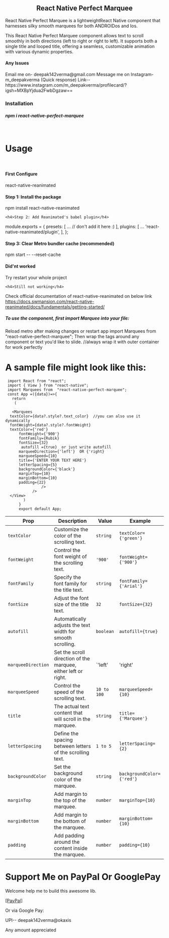 <h2 align="center">React Native Perfect Marquee</h2>

 
  React Native Perfect Marquee is a lightweightReact Native component that harnesses silky smooth marquees
  for both ANDROIDos and Ios.

  This React Native Perfect Marquee component allows text to scroll smoothly in both directions (left to right or right to left). It supports both a   single title and looped title, offering a seamless, customizable animation with various dynamic properties.
<br>


 <h4> Any Issues </h4>
  Email me on- deepak142verma@gmail.com 
  Message me on Instagram- m_deepakverma (Quick response)
  Link-- https://www.instagram.com/m_deepakverma/profilecard/?igsh=MXBpYjdua2FwbDgzaw==
<br>

<h3 align="left">Installation </h3>
<h5>npm i react-native-perfect-marquee</h5>
<br>

# Usage
<br>


 <h4>First Configure</h4>
  react-native-reanimated


   <h4>Step 1: Install the package</h4>
  npm install react-native-reanimated


    <h4>Step 2: Add Reanimated's babel plugin</h4>
   module.exports = {
    presets: [
      ... // don't add it here :)
    ],
    plugins: [
      ...
      'react-native-reanimated/plugin',
    ],
  };
    <h4>Step 3: Clear Metro bundler cache (recommended)</h4>
  npm start -- --reset-cache


  <h4>Did'nt worked</h4>
Try restart your whole project

    <h4>Still not working</h4>
  Check official documentation of react-native-reanimated on below link
  https://docs.swmansion.com/react-native-reanimated/docs/fundamentals/getting-started/
<br>


<h5>To use the component, first import Marquee into your file:</h5>
Reload metro after making changes or restart app
    import Marquees from  "react-native-perfect-marquee";
    Then wrap the <Marquees> tags around any component or text you'd like to slide.
      <View style={{flex:1}}>    //always wrap it with outer container for work perfectly
      <Marquees 
          textColor={'red'}
          fontWeight={'900'}
          fontFamily={Rubik}
          fontSize={32}
           autofill ={true} // or just write autofill=If true Max words 60 include spacing 
           //if autofill={false} no word limit just adjust marqueeSpeed={} as per your need 
          marqueeDirection={'left'}  // or {'right'}
          marqueeSpeed={10}
          title={'ENTER YOUR TEXT HERE'}
          letterSpacing={5}
          backgroundColor={'black'}
          marginTop={10}
          marginBottom={10}
          padding={22}
          />


# A sample file might look like this:


     import React from "react";
     import { View } from "react-native";
     import Marquees from  "react-native-perfect-marquee";
     const App =({data})=>{ 
       return
        ( 
         
       <Marquees 
      textColor={data?.style?.text_color}  //you can also use it dynamically
      fontWeight={data?.style?.fontWeight}
      textColor={'red'}
          fontWeight={'900'}
          fontFamily={Rubik}
          fontSize={32}
           autofill ={true}  or just write autofill
          marqueeDirection={'left'}  OR {'right}
          marqueeSpeed={10}
          title={'ENTER YOUR TEXT HERE'}
          letterSpacing={5}
          backgroundColor={'black'}
          marginTop={10}
          marginBottom={10}
          padding={22}
                    />
                />
      </View>
            )
          }
          export default App;




| **Prop**          | **Description**                                              |     **Value**     |        **Example**         |
|-------------------|--------------------------------------------------------------|-------------------|----------------------------|
| `textColor`       |Customize the color of the scrolling text.                    | `string`          | `textColor={'green'}`      |
| `fontWeight`      |Control the font weight of the scrolling text.                | `'900'`           | `fontWeight={'900'}`       |
| `fontFamily`      |Specify the font family for the title text.                   | `string`          | `fontFamily={'Arial'}`     |
| `fontSize`        |Adjust the font size of the title text.                       | `32`              | `fontSize={32}`            |
| `autofill`        |Automatically adjusts the text width for smooth scrolling.    | `boolean`         | `autofill={true}`          |
| `marqueeDirection`|Set the scroll direction of the marquee, either left or right.| `'left' | 'right' | `marqueeDirection={'left'}`|
| `marqueeSpeed`    |Control the speed of the scrolling text.                      | `10 to 100`       | `marqueeSpeed={10}`        |
| `title`           |The actual text content that will scroll in the marquee.      | `string`          | `title={'Marquee'}`        |
| `letterSpacing`   |Define the spacing between letters of the scrolling text.     | `1 to 5`          | `letterSpacing={2}`        |
| `backgroundColor` |Set the background color of the marquee.                      | `string`          | `backgroundColor={'red'}`  |
| `marginTop`       |Add margin to the top of the marquee.                         | `number`          | `marginTop={10}`           |
| `marginBottom`    |Add margin to the bottom of the marquee.                      | `number`          | `marginBottom={10}`        |
| `padding`         |Add padding around the content inside the marquee.            | `number`          | `padding={10}`             |


 # Support Me on PayPal Or GooglePay

Welcome help me to build this awesome lib.

[[PayPal]](https://www.paypal.me/mdeepakverma)
  
Or via Google Pay:

UPI-- deepak142verma@okaxis

Any amount appreciated